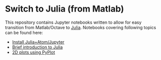 # Switch to Julia (from Matlab)
This repository contains Jupyter notebooks written to allow for easy transition from Matlab/Octave to [Julia](https://julialang.org). Notebooks covering following topics can be found here:
* [Install Julia+Atom/Jupyter](notebooks/Install_Julia.ipynb)
* [Brief introduction to Julia](notebooks/JuliaIntro.ipynb)
* [2D plots using PyPlot](notebooks/2D_PyPlot.ipynb)
